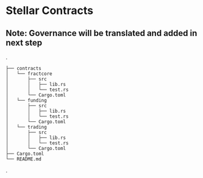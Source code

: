 # Stellar Contracts

## Note: Governance will be translated and added in next step
.
```
├── contracts
│   └── fractcore
│       ├── src
│       │   ├── lib.rs
│       │   └── test.rs
│       └── Cargo.toml
│   └── funding
│       ├── src
│       │   ├── lib.rs
│       │   └── test.rs
│       └── Cargo.toml
│   └── trading
│       ├── src
│       │   ├── lib.rs
│       │   └── test.rs
│       └── Cargo.toml
├── Cargo.toml
└── README.md
```
.

